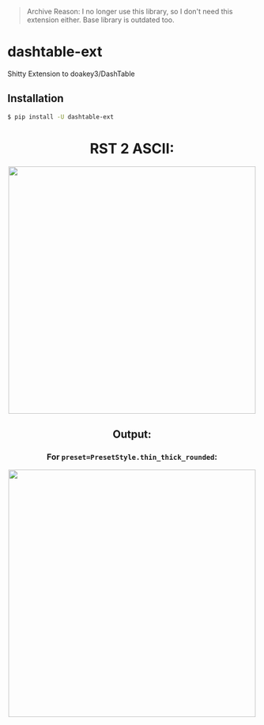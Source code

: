 > Archive Reason: I no longer use this library, so I don't need this extension either. Base library is outdated too.

# dashtable-ext

Shitty Extension to doakey3/DashTable

## Installation

```zsh
$ pip install -U dashtable-ext
```
<div align="center">

# RST 2 ASCII:

<img src="https://github.com/aurkaxi/dashtable-ext/assets/72933395/aa636910-3aec-4729-a6c0-3e43535e8122" height="500"/>

## Output:
### For `preset=PresetStyle.thin_thick_rounded`:
<img src="https://github.com/aurkaxi/dashtable-ext/assets/72933395/6779e82e-6515-4aa1-b40e-57d8fd170b43" height="500" />

</div>
